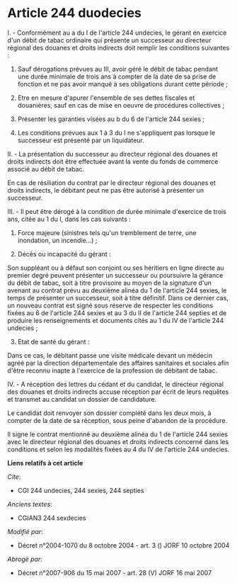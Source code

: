 # Article 244 duodecies

I. - Conformément au a du I de l'article 244 undecies, le gérant en exercice d'un débit de tabac ordinaire qui présente un
successeur au directeur régional des douanes et droits indirects doit remplir les conditions suivantes :

1. Sauf dérogations prévues au III, avoir géré le débit de tabac pendant une durée minimale de trois ans à compter de la date
de sa prise de fonction et ne pas avoir manqué à ses obligations durant cette période ;

2. Etre en mesure d'apurer l'ensemble de ses dettes fiscales et douanières, sauf en cas de mise en oeuvre de procédures
collectives ;

3. Présenter les garanties visées au b du 6 de l'article 244 sexies ;

4. Les conditions prévues aux 1 à 3 du I ne s'appliquent pas lorsque le successeur est présenté par un liquidateur.

II. - La présentation du successeur au directeur régional des douanes et droits indirects doit être effectuée avant la vente
du fonds de commerce associé au débit de tabac.

En cas de résiliation du contrat par le directeur régional des douanes et droits indirects, le débitant peut ne pas être
autorisé à présenter un successeur.

III. - Il peut être dérogé à la condition de durée minimale d'exercice de trois ans, citée au 1 du I, dans les cas suivants :

1. Force majeure (sinistres tels qu'un tremblement de terre, une inondation, un incendie...) ;

2. Décès ou incapacité du gérant :

Son suppléant ou à défaut son conjoint ou ses héritiers en ligne directe au premier degré peuvent présenter un successeur ou
poursuivre la gérance du débit de tabac, soit à titre provisoire au moyen de la signature d'un avenant au contrat prévu au
deuxième alinéa du 1 de l'article 244 sexies, le temps de présenter un successeur, soit à titre définitif. Dans ce dernier
cas, un nouveau contrat est signé sous réserve de respecter les conditions fixées au 6 de l'article 244 sexies et au 3 du II
de l'article 244 septies et de produire les renseignements et documents cités au 1 du IV de l'article 244 undecies ;

3. Etat de santé du gérant :

Dans ce cas, le débitant passe une visite médicale devant un médecin agréé par la direction départementale des affaires
sanitaires et sociales afin d'être reconnu inapte à l'exercice de la profession de débitant de tabac.

IV. - A réception des lettres du cédant et du candidat, le directeur régional des douanes et droits indirects accuse
réception par écrit de leurs requêtes et transmet au candidat un dossier de candidature.

Le candidat doit renvoyer son dossier complété dans les deux mois, à compter de la date de sa réception, sous peine d'abandon
de la procédure.

Il signe le contrat mentionné au deuxième alinéa du 1 de l'article 244 sexies avec le directeur régional des douanes et
droits indirects concerné dans les conditions et selon les modalités fixées au 4 du IV de l'article 244 undecies.

**Liens relatifs à cet article**

_Cite_:

  - CGI 244 undecies, 244 sexies, 244 septies

_Anciens textes_:

  - CGIAN3 244 sexdecies

_Modifié par_:

  - Décret n°2004-1070 du 8 octobre 2004 - art. 3 () JORF 10 octobre 2004

_Abrogé par_:

  - Décret n°2007-906 du 15 mai 2007 - art. 28 (V) JORF 16 mai 2007
